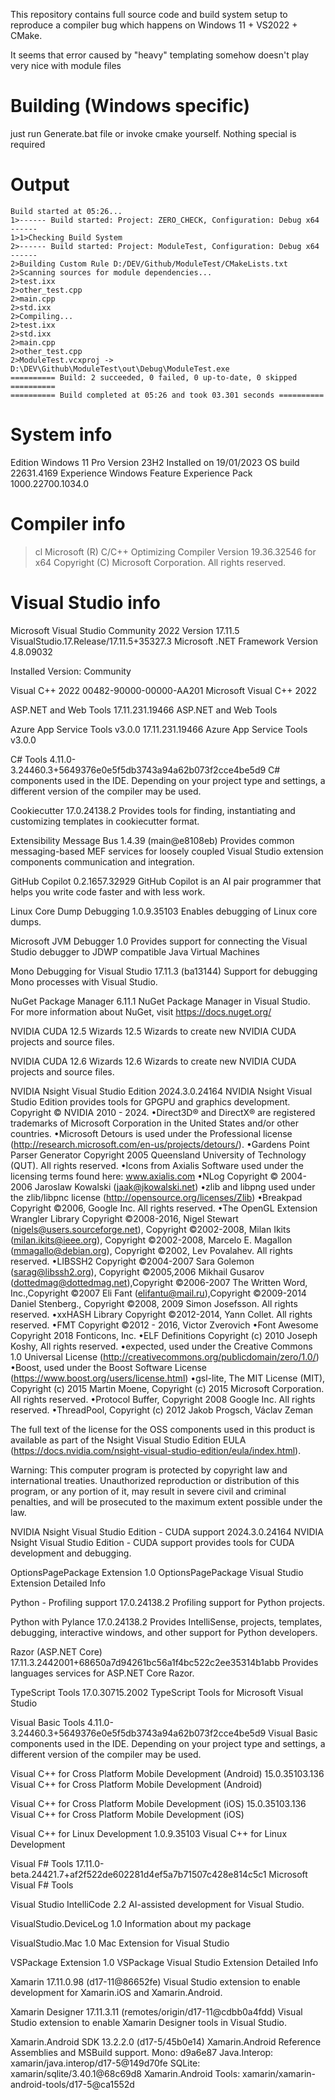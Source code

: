 
This repository contains full source code and build system setup to reproduce a compiler bug which happens on Windows 11 + VS2022 + CMake.

It seems that error caused by "heavy" templating somehow doesn't play very nice with module files


# Building (Windows specific)
just run Generate.bat file or invoke cmake yourself. Nothing special is required

# Output
```
Build started at 05:26...
1>------ Build started: Project: ZERO_CHECK, Configuration: Debug x64 ------
1>1>Checking Build System
2>------ Build started: Project: ModuleTest, Configuration: Debug x64 ------
2>Building Custom Rule D:/DEV/Github/ModuleTest/CMakeLists.txt
2>Scanning sources for module dependencies...
2>test.ixx
2>other_test.cpp
2>main.cpp
2>std.ixx
2>Compiling...
2>test.ixx
2>std.ixx
2>main.cpp
2>other_test.cpp
2>ModuleTest.vcxproj -> D:\DEV\Github\ModuleTest\out\Debug\ModuleTest.exe
========== Build: 2 succeeded, 0 failed, 0 up-to-date, 0 skipped ==========
========== Build completed at 05:26 and took 03.301 seconds ==========
```

# System info
Edition	Windows 11 Pro
Version	23H2
Installed on	19/01/2023
OS build	22631.4169
Experience	Windows Feature Experience Pack 1000.22700.1034.0

# Compiler info
>cl
Microsoft (R) C/C++ Optimizing Compiler Version 19.36.32546 for x64
Copyright (C) Microsoft Corporation.  All rights reserved.

# Visual Studio info
Microsoft Visual Studio Community 2022
Version 17.11.5
VisualStudio.17.Release/17.11.5+35327.3
Microsoft .NET Framework
Version 4.8.09032

Installed Version: Community

Visual C++ 2022   00482-90000-00000-AA201
Microsoft Visual C++ 2022

ASP.NET and Web Tools   17.11.231.19466
ASP.NET and Web Tools

Azure App Service Tools v3.0.0   17.11.231.19466
Azure App Service Tools v3.0.0

C# Tools   4.11.0-3.24460.3+5649376e0e5f5db3743a94a62b073f2cce4be5d9
C# components used in the IDE. Depending on your project type and settings, a different version of the compiler may be used.

Cookiecutter   17.0.24138.2
Provides tools for finding, instantiating and customizing templates in cookiecutter format.

Extensibility Message Bus   1.4.39 (main@e8108eb)
Provides common messaging-based MEF services for loosely coupled Visual Studio extension components communication and integration.

GitHub Copilot   0.2.1657.32929
GitHub Copilot is an AI pair programmer that helps you write code faster and with less work.

Linux Core Dump Debugging   1.0.9.35103
Enables debugging of Linux core dumps.

Microsoft JVM Debugger   1.0
Provides support for connecting the Visual Studio debugger to JDWP compatible Java Virtual Machines

Mono Debugging for Visual Studio   17.11.3 (ba13144)
Support for debugging Mono processes with Visual Studio.

NuGet Package Manager   6.11.1
NuGet Package Manager in Visual Studio. For more information about NuGet, visit https://docs.nuget.org/

NVIDIA CUDA 12.5 Wizards   12.5
Wizards to create new NVIDIA CUDA projects and source files.

NVIDIA CUDA 12.6 Wizards   12.6
Wizards to create new NVIDIA CUDA projects and source files.

NVIDIA Nsight Visual Studio Edition   2024.3.0.24164
NVIDIA Nsight Visual Studio Edition provides tools for GPGPU and graphics development.  Copyright © NVIDIA 2010 - 2024.
•Direct3D® and DirectX® are registered trademarks of Microsoft Corporation in the United States and/or other countries.
•Microsoft Detours is used under the Professional license (http://research.microsoft.com/en-us/projects/detours/).
•Gardens Point Parser Generator Copyright 2005 Queensland University of Technology (QUT). All rights reserved.
•Icons from Axialis Software used under the licensing terms found here: www.axialis.com
•NLog Copyright © 2004-2006 Jaroslaw Kowalski (jaak@jkowalski.net)
•zlib and libpng used under the zlib/libpnc license (http://opensource.org/licenses/Zlib) 
•Breakpad Copyright ©2006, Google Inc. All rights reserved.
•The OpenGL Extension Wrangler Library
Copyright ©2008-2016, Nigel Stewart (nigels@users.sourceforge.net), Copyright ©2002-2008, Milan Ikits (milan.ikits@ieee.org), Copyright ©2002-2008, Marcelo E. Magallon (mmagallo@debian.org), Copyright ©2002, Lev Povalahev. 
All rights reserved. 
•LIBSSH2 Copyright ©2004-2007 Sara Golemon (sarag@libssh2.org), Copyright ©2005,2006 Mikhail Gusarov (dottedmag@dottedmag.net),Copyright ©2006-2007 The Written Word, Inc.,Copyright ©2007 Eli Fant (elifantu@mail.ru),Copyright ©2009-2014 Daniel Stenberg., Copyright ©2008, 2009 Simon Josefsson.
All rights reserved. 
•xxHASH Library Copyright ©2012-2014, Yann Collet. All rights reserved. 
•FMT Copyright ©2012 - 2016, Victor Zverovich 
•Font Awesome Copyright 2018 Fonticons, Inc. 
•ELF Definitions Copyright (c) 2010 Joseph Koshy, All rights reserved.
•expected, used under the Creative Commons 1.0 Universal License (http://creativecommons.org/publicdomain/zero/1.0/)
•Boost, used under the  Boost Software License (https://www.boost.org/users/license.html)
•gsl-lite, The MIT License (MIT), Copyright (c) 2015 Martin Moene, Copyright (c) 2015 Microsoft Corporation. All rights reserved. 
•Protocol Buffer, Copyright 2008 Google Inc.  All rights reserved.
•ThreadPool, Copyright (c) 2012 Jakob Progsch, Václav Zeman

The full text of the license for the OSS components used in this product is available as part of the Nsight Visual Studio Edition EULA (https://docs.nvidia.com/nsight-visual-studio-edition/eula/index.html).

Warning: This computer program is protected by copyright law and international treaties. Unauthorized reproduction or distribution of this program, or any portion of it, may result in severe civil and criminal penalties, and will be prosecuted to the maximum extent possible under the law.

NVIDIA Nsight Visual Studio Edition - CUDA support   2024.3.0.24164
NVIDIA Nsight Visual Studio Edition - CUDA support provides tools for CUDA development and debugging.

OptionsPagePackage Extension   1.0
OptionsPagePackage Visual Studio Extension Detailed Info

Python - Profiling support   17.0.24138.2
Profiling support for Python projects.

Python with Pylance   17.0.24138.2
Provides IntelliSense, projects, templates, debugging, interactive windows, and other support for Python developers.

Razor (ASP.NET Core)   17.11.3.2442001+68650a7d94261bc56a1f4bc522c2ee35314b1abb
Provides languages services for ASP.NET Core Razor.

TypeScript Tools   17.0.30715.2002
TypeScript Tools for Microsoft Visual Studio

Visual Basic Tools   4.11.0-3.24460.3+5649376e0e5f5db3743a94a62b073f2cce4be5d9
Visual Basic components used in the IDE. Depending on your project type and settings, a different version of the compiler may be used.

Visual C++ for Cross Platform Mobile Development (Android)   15.0.35103.136
Visual C++ for Cross Platform Mobile Development (Android)

Visual C++ for Cross Platform Mobile Development (iOS)   15.0.35103.136
Visual C++ for Cross Platform Mobile Development (iOS)

Visual C++ for Linux Development   1.0.9.35103
Visual C++ for Linux Development

Visual F# Tools   17.11.0-beta.24421.7+af2f522de602281d4ef5a7b71507c428e814c5c1
Microsoft Visual F# Tools

Visual Studio IntelliCode   2.2
AI-assisted development for Visual Studio.

VisualStudio.DeviceLog   1.0
Information about my package

VisualStudio.Mac   1.0
Mac Extension for Visual Studio

VSPackage Extension   1.0
VSPackage Visual Studio Extension Detailed Info

Xamarin   17.11.0.98 (d17-11@86652fe)
Visual Studio extension to enable development for Xamarin.iOS and Xamarin.Android.

Xamarin Designer   17.11.3.11 (remotes/origin/d17-11@cdbb0a4fdd)
Visual Studio extension to enable Xamarin Designer tools in Visual Studio.

Xamarin.Android SDK   13.2.2.0 (d17-5/45b0e14)
Xamarin.Android Reference Assemblies and MSBuild support.
    Mono: d9a6e87
    Java.Interop: xamarin/java.interop/d17-5@149d70fe
    SQLite: xamarin/sqlite/3.40.1@68c69d8
    Xamarin.Android Tools: xamarin/xamarin-android-tools/d17-5@ca1552d
